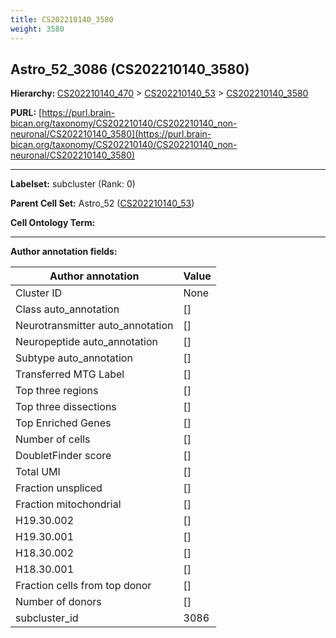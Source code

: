 ```yaml
---
title: CS202210140_3580
weight: 3580
---
```

## Astro_52_3086 (CS202210140_3580)
<b>Hierarchy: </b>
[CS202210140_470](../CS202210140_470) >
[CS202210140_53](../CS202210140_53) >
[CS202210140_3580](../CS202210140_3580)

**PURL:** [https://purl.brain-bican.org/taxonomy/CS202210140/CS202210140_non-neuronal/CS202210140_3580](https://purl.brain-bican.org/taxonomy/CS202210140/CS202210140_non-neuronal/CS202210140_3580)

---


**Labelset:** subcluster (Rank: 0)

**Parent Cell Set:** Astro_52 ([CS202210140_53](../CS202210140_53))



**Cell Ontology Term:** 

[MARKER GENES.]: #


---

[TRANSFERRED ANNOTATIONS.]: #


[AUTHOR ANNOTATION FIELDS.]: #


**Author annotation fields:**

| Author annotation | Value |
|-------------------|-------|
|Cluster ID|None|
|Class auto_annotation|[]|
|Neurotransmitter auto_annotation|[]|
|Neuropeptide auto_annotation|[]|
|Subtype auto_annotation|[]|
|Transferred MTG Label|[]|
|Top three regions|[]|
|Top three dissections|[]|
|Top Enriched Genes|[]|
|Number of cells|[]|
|DoubletFinder score|[]|
|Total UMI|[]|
|Fraction unspliced|[]|
|Fraction mitochondrial|[]|
|H19.30.002|[]|
|H19.30.001|[]|
|H18.30.002|[]|
|H18.30.001|[]|
|Fraction cells from top donor|[]|
|Number of donors|[]|
|subcluster_id|3086|
